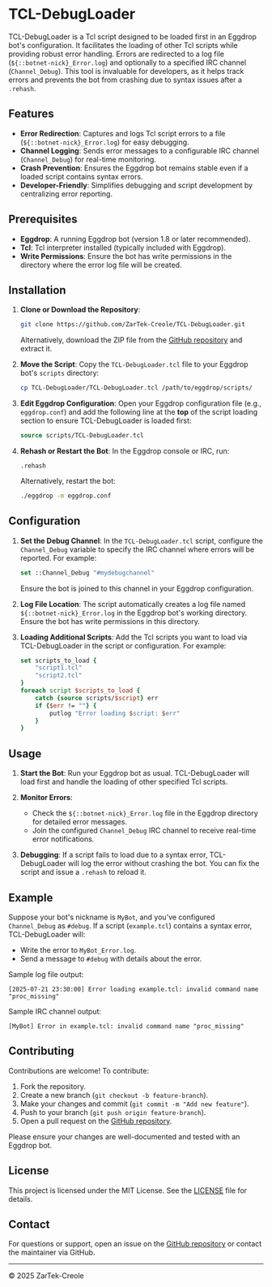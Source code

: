 # TCL-DebugLoader

TCL-DebugLoader is a Tcl script designed to be loaded first in an Eggdrop bot's configuration. It facilitates the loading of other Tcl scripts while providing robust error handling. Errors are redirected to a log file (`${::botnet-nick}_Error.log`) and optionally to a specified IRC channel (`Channel_Debug`). This tool is invaluable for developers, as it helps track errors and prevents the bot from crashing due to syntax issues after a `.rehash`.

## Features

- **Error Redirection**: Captures and logs Tcl script errors to a file (`${::botnet-nick}_Error.log`) for easy debugging.
- **Channel Logging**: Sends error messages to a configurable IRC channel (`Channel_Debug`) for real-time monitoring.
- **Crash Prevention**: Ensures the Eggdrop bot remains stable even if a loaded script contains syntax errors.
- **Developer-Friendly**: Simplifies debugging and script development by centralizing error reporting.

## Prerequisites

- **Eggdrop**: A running Eggdrop bot (version 1.8 or later recommended).
- **Tcl**: Tcl interpreter installed (typically included with Eggdrop).
- **Write Permissions**: Ensure the bot has write permissions in the directory where the error log file will be created.

## Installation

1. **Clone or Download the Repository**:
   ```bash
   git clone https://github.com/ZarTek-Creole/TCL-DebugLoader.git
   ```
   Alternatively, download the ZIP file from the [GitHub repository](https://github.com/ZarTek-Creole/TCL-DebugLoader) and extract it.

2. **Move the Script**:
   Copy the `TCL-DebugLoader.tcl` file to your Eggdrop bot's `scripts` directory:
   ```bash
   cp TCL-DebugLoader/TCL-DebugLoader.tcl /path/to/eggdrop/scripts/
   ```

3. **Edit Eggdrop Configuration**:
   Open your Eggdrop configuration file (e.g., `eggdrop.conf`) and add the following line at the **top** of the script loading section to ensure TCL-DebugLoader is loaded first:
   ```tcl
   source scripts/TCL-DebugLoader.tcl
   ```

4. **Rehash or Restart the Bot**:
   In the Eggdrop console or IRC, run:
   ```
   .rehash
   ```
   Alternatively, restart the bot:
   ```bash
   ./eggdrop -m eggdrop.conf
   ```

## Configuration

1. **Set the Debug Channel**:
   In the `TCL-DebugLoader.tcl` script, configure the `Channel_Debug` variable to specify the IRC channel where errors will be reported. For example:
   ```tcl
   set ::Channel_Debug "#mydebugchannel"
   ```
   Ensure the bot is joined to this channel in your Eggdrop configuration.

2. **Log File Location**:
   The script automatically creates a log file named `${::botnet-nick}_Error.log` in the Eggdrop bot's working directory. Ensure the bot has write permissions in this directory.

3. **Loading Additional Scripts**:
   Add the Tcl scripts you want to load via TCL-DebugLoader in the script or configuration. For example:
   ```tcl
   set scripts_to_load {
       "script1.tcl"
       "script2.tcl"
   }
   foreach script $scripts_to_load {
       catch {source scripts/$script} err
       if {$err != ""} {
           putlog "Error loading $script: $err"
       }
   }
   ```

## Usage

1. **Start the Bot**:
   Run your Eggdrop bot as usual. TCL-DebugLoader will load first and handle the loading of other specified Tcl scripts.

2. **Monitor Errors**:
   - Check the `${::botnet-nick}_Error.log` file in the Eggdrop directory for detailed error messages.
   - Join the configured `Channel_Debug` IRC channel to receive real-time error notifications.

3. **Debugging**:
   If a script fails to load due to a syntax error, TCL-DebugLoader will log the error without crashing the bot. You can fix the script and issue a `.rehash` to reload it.

## Example

Suppose your bot's nickname is `MyBot`, and you’ve configured `Channel_Debug` as `#debug`. If a script (`example.tcl`) contains a syntax error, TCL-DebugLoader will:
- Write the error to `MyBot_Error.log`.
- Send a message to `#debug` with details about the error.

Sample log file output:
```
[2025-07-21 23:30:00] Error loading example.tcl: invalid command name "proc_missing"
```

Sample IRC channel output:
```
[MyBot] Error in example.tcl: invalid command name "proc_missing"
```

## Contributing

Contributions are welcome! To contribute:
1. Fork the repository.
2. Create a new branch (`git checkout -b feature-branch`).
3. Make your changes and commit (`git commit -m "Add new feature"`).
4. Push to your branch (`git push origin feature-branch`).
5. Open a pull request on the [GitHub repository](https://github.com/ZarTek-Creole/TCL-DebugLoader).

Please ensure your changes are well-documented and tested with an Eggdrop bot.

## License

This project is licensed under the MIT License. See the [LICENSE](LICENSE) file for details.

## Contact

For questions or support, open an issue on the [GitHub repository](https://github.com/ZarTek-Creole/TCL-DebugLoader) or contact the maintainer via GitHub.

---

© 2025 ZarTek-Creole
